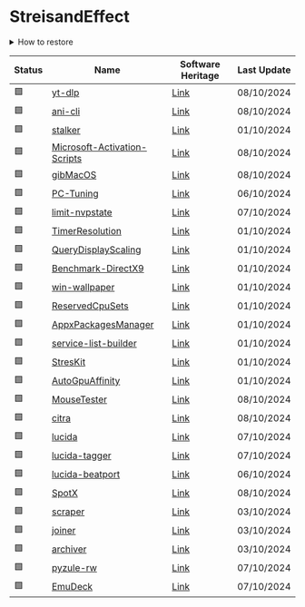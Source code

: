 # StreisandEffect

<details><summary>How to restore</summary>

## General instructions

1. Clone the `archive` branch

```bash
git clone --branch archive https://github.com/your-username/your-repo streisandeffect
```

2. Restore from bundle

```bash
git clone streisandeffect/FILE.bundle
```

## Download only a specific backup

```bash
git clone --no-checkout --depth=1 --no-tags --branch archive https://github.com/your-username/your-repo streisandeffect
git -C streisandeffect restore --staged FILE.bundle
git -C streisandeffect checkout FILE.bundle
git clone streisandeffect/FILE.bundle
```

</details>

| Status | Name | Software Heritage | Last Update |
| - | - | - | - |
| 🟩 | [yt-dlp](https://github.com/yt-dlp/yt-dlp) | [Link](https://archive.softwareheritage.org/browse/origin/directory/?origin_url=https://github.com/yt-dlp/yt-dlp) | 08/10/2024 |
| 🟩 | [ani-cli](https://github.com/pystardust/ani-cli) | [Link](https://archive.softwareheritage.org/browse/origin/directory/?origin_url=https://github.com/pystardust/ani-cli) | 08/10/2024 |
| 🟩 | [stalker](https://github.com/marios-commissions/stalker) | [Link](https://archive.softwareheritage.org/browse/origin/directory/?origin_url=https://github.com/marios-commissions/stalker) | 01/10/2024 |
| 🟩 | [Microsoft-Activation-Scripts](https://github.com/massgravel/Microsoft-Activation-Scripts) | [Link](https://archive.softwareheritage.org/browse/origin/directory/?origin_url=https://github.com/massgravel/Microsoft-Activation-Scripts) | 08/10/2024 |
| 🟩 | [gibMacOS](https://github.com/corpnewt/gibMacOS) | [Link](https://archive.softwareheritage.org/browse/origin/directory/?origin_url=https://github.com/corpnewt/gibMacOS) | 08/10/2024 |
| 🟩 | [PC-Tuning](https://github.com/valleyofdoom/PC-Tuning) | [Link](https://archive.softwareheritage.org/browse/origin/directory/?origin_url=https://github.com/valleyofdoom/PC-Tuning) | 06/10/2024 |
| 🟩 | [limit-nvpstate](https://github.com/valleyofdoom/limit-nvpstate) | [Link](https://archive.softwareheritage.org/browse/origin/directory/?origin_url=https://github.com/valleyofdoom/limit-nvpstate) | 07/10/2024 |
| 🟩 | [TimerResolution](https://github.com/valleyofdoom/TimerResolution) | [Link](https://archive.softwareheritage.org/browse/origin/directory/?origin_url=https://github.com/valleyofdoom/TimerResolution) | 01/10/2024 |
| 🟩 | [QueryDisplayScaling](https://github.com/valleyofdoom/QueryDisplayScaling) | [Link](https://archive.softwareheritage.org/browse/origin/directory/?origin_url=https://github.com/valleyofdoom/QueryDisplayScaling) | 01/10/2024 |
| 🟩 | [Benchmark-DirectX9](https://github.com/valleyofdoom/Benchmark-DirectX9) | [Link](https://archive.softwareheritage.org/browse/origin/directory/?origin_url=https://github.com/valleyofdoom/Benchmark-DirectX9) | 01/10/2024 |
| 🟩 | [win-wallpaper](https://github.com/valleyofdoom/win-wallpaper) | [Link](https://archive.softwareheritage.org/browse/origin/directory/?origin_url=https://github.com/valleyofdoom/win-wallpaper) | 01/10/2024 |
| 🟩 | [ReservedCpuSets](https://github.com/valleyofdoom/ReservedCpuSets) | [Link](https://archive.softwareheritage.org/browse/origin/directory/?origin_url=https://github.com/valleyofdoom/ReservedCpuSets) | 01/10/2024 |
| 🟩 | [AppxPackagesManager](https://github.com/valleyofdoom/AppxPackagesManager) | [Link](https://archive.softwareheritage.org/browse/origin/directory/?origin_url=https://github.com/valleyofdoom/AppxPackagesManager) | 01/10/2024 |
| 🟩 | [service-list-builder](https://github.com/valleyofdoom/service-list-builder) | [Link](https://archive.softwareheritage.org/browse/origin/directory/?origin_url=https://github.com/valleyofdoom/service-list-builder) | 01/10/2024 |
| 🟩 | [StresKit](https://github.com/valleyofdoom/StresKit) | [Link](https://archive.softwareheritage.org/browse/origin/directory/?origin_url=https://github.com/valleyofdoom/StresKit) | 01/10/2024 |
| 🟩 | [AutoGpuAffinity](https://github.com/valleyofdoom/AutoGpuAffinity) | [Link](https://archive.softwareheritage.org/browse/origin/directory/?origin_url=https://github.com/valleyofdoom/AutoGpuAffinity) | 01/10/2024 |
| 🟩 | [MouseTester](https://github.com/valleyofdoom/MouseTester) | [Link](https://archive.softwareheritage.org/browse/origin/directory/?origin_url=https://github.com/valleyofdoom/MouseTester) | 08/10/2024 |
| 🟩 | [citra](https://github.com/PabloMK7/citra) | [Link](https://archive.softwareheritage.org/browse/origin/directory/?origin_url=https://github.com/PabloMK7/citra) | 08/10/2024 |
| 🟩 | [lucida](https://git.gay/lucida/lucida) | [Link](https://archive.softwareheritage.org/browse/origin/directory/?origin_url=https://git.gay/lucida/lucida) | 07/10/2024 |
| 🟩 | [lucida-tagger](https://git.gay/lucida/lucida-tagger) | [Link](https://archive.softwareheritage.org/browse/origin/directory/?origin_url=https://git.gay/lucida/lucida-tagger) | 07/10/2024 |
| 🟩 | [lucida-beatport](https://git.gay/lucida.to/lucida-beatport) | [Link](https://archive.softwareheritage.org/browse/origin/directory/?origin_url=https://git.gay/lucida.to/lucida-beatport) | 06/10/2024 |
| 🟩 | [SpotX](https://github.com/SpotX-Official/SpotX) | [Link](https://archive.softwareheritage.org/browse/origin/directory/?origin_url=https://github.com/SpotX-Official/SpotX) | 08/10/2024 |
| 🟩 | [scraper](https://github.com/trackcord/scraper) | [Link](https://archive.softwareheritage.org/browse/origin/directory/?origin_url=https://github.com/trackcord/scraper) | 03/10/2024 |
| 🟩 | [joiner](https://github.com/trackcord/joiner) | [Link](https://archive.softwareheritage.org/browse/origin/directory/?origin_url=https://github.com/trackcord/joiner) | 03/10/2024 |
| 🟩 | [archiver](https://github.com/trackcord/archiver) | [Link](https://archive.softwareheritage.org/browse/origin/directory/?origin_url=https://github.com/trackcord/archiver) | 03/10/2024 |
| 🟩 | [pyzule-rw](https://github.com/asdfzxcvbn/pyzule-rw) | [Link](https://archive.softwareheritage.org/browse/origin/directory/?origin_url=https://github.com/asdfzxcvbn/pyzule-rw) | 07/10/2024 |
| 🟩 | [EmuDeck](https://github.com/dragoonDorise/EmuDeck) | [Link](https://archive.softwareheritage.org/browse/origin/directory/?origin_url=https://github.com/dragoonDorise/EmuDeck) | 07/10/2024 |
